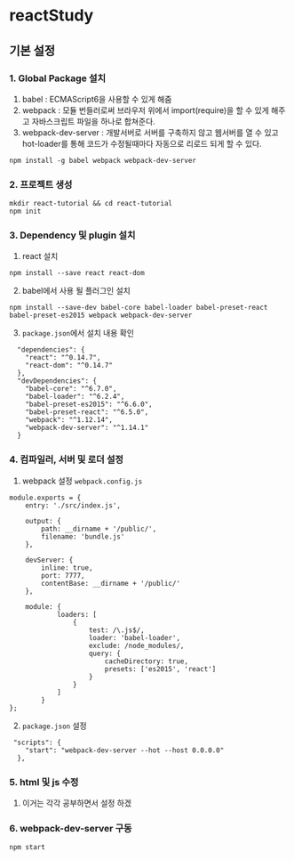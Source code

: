 # reactStudy
## 기본 설정
### 1. Global Package 설치
1. babel : ECMAScript6을 사용할 수 있게 해줌
2. webpack : 모듈 번들러로써 브라우저 위에서 import(require)을 할 수 있게 해주고 자바스크립트 파일을 하나로 합쳐준다.
3. webpack-dev-server : 개발서버로 서버를 구축하지 않고 웹서버를 열 수 있고 hot-loader를 통해 코드가 수정될때마다 자동으로 리로드 되게 할 수 있다.
```
npm install -g babel webpack webpack-dev-server
```
### 2. 프로젝트 생성
```
mkdir react-tutorial && cd react-tutorial
npm init
```
### 3. Dependency 및 plugin 설치
1. react 설치
```
npm install --save react react-dom
```
2. babel에서 사용 될 플러그인 설치
```
npm install --save-dev babel-core babel-loader babel-preset-react babel-preset-es2015 webpack webpack-dev-server
```
3. `package.json`에서 설치 내용 확인
```
  "dependencies": {
    "react": "^0.14.7",
    "react-dom": "^0.14.7"
  },
  "devDependencies": {
    "babel-core": "^6.7.0",
    "babel-loader": "^6.2.4",
    "babel-preset-es2015": "^6.6.0",
    "babel-preset-react": "^6.5.0",
    "webpack": "^1.12.14",
    "webpack-dev-server": "^1.14.1"
  }
```
### 4. 컴파일러, 서버 및 로더 설정
1. webpack 설정 `webpack.config.js`
```script
module.exports = {
    entry: './src/index.js',

    output: {
        path: __dirname + '/public/',
        filename: 'bundle.js'
    },

    devServer: {
        inline: true,
        port: 7777,
        contentBase: __dirname + '/public/'
    },

    module: {
            loaders: [
                {
                    test: /\.js$/,
                    loader: 'babel-loader',
                    exclude: /node_modules/,
                    query: {
                        cacheDirectory: true,
                        presets: ['es2015', 'react']
                    }
                }
            ]
        }
};
```
2. `package.json` 설정
```script
 "scripts": {
    "start": "webpack-dev-server --hot --host 0.0.0.0"
  },
```
### 5. html 및 js 수정
1. 이거는 각각 공부하면서 설정 하겠
### 6. webpack-dev-server 구동
```script
npm start
```
